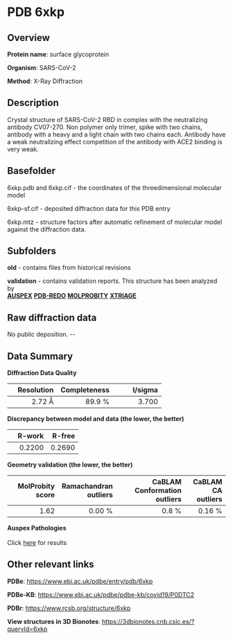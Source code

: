 # PDB 6xkp

## Overview

**Protein name**: surface glycoprotein

**Organism**: SARS-CoV-2

**Method**: X-Ray Diffraction

## Description

Crystal structure of SARS-CoV-2 RBD in complex with the neutralizing antibody CV07-270. Non polymer only trimer, spike with two chains, antibody with a heavy and a light chain with two chains each. Antibody have a weak neutralizing effect competition of the antibody with ACE2 binding is very weak. 

## Basefolder

6xkp.pdb and 6xkp.cif - the coordinates of the threedimensional molecular model

6xkp-sf.cif - deposited diffraction data for this PDB entry

6xkp.mtz - structure factors after automatic refinement of molecular model against the diffraction data.

## Subfolders



**old** - contains files from historical revisions

**validation** - contains validation reports. This structure has been analyzed by <br>[**AUSPEX**](https://github.com/thorn-lab/coronavirus_structural_task_force/tree/master/pdb/surface_glycoprotein/SARS-CoV-2/6xkp/validation/auspex) [**PDB-REDO**](https://github.com/thorn-lab/coronavirus_structural_task_force/tree/master/pdb/surface_glycoprotein/SARS-CoV-2/6xkp/validation/pdb-redo) [**MOLPROBITY**](https://github.com/thorn-lab/coronavirus_structural_task_force/tree/master/pdb/surface_glycoprotein/SARS-CoV-2/6xkp/validation/molprobity) [**XTRIAGE**](https://github.com/thorn-lab/coronavirus_structural_task_force/blob/master/pdb/surface_glycoprotein/SARS-CoV-2/6xkp/validation/Xtriage_output.log)   



## Raw diffraction data

No public deposition. --<br> 

## Data Summary
**Diffraction Data Quality**

|   | Resolution | Completeness| I/sigma |
|---|-------------:|----------------:|--------------:|
|   |2.72 Å|89.9  %|<img width=50/>3.700|

**Discrepancy between model and data (the lower, the better)**

|   | **R-work**| **R-free**   
|---|-------------:|----------------:|           
||  0.2200|  0.2690|

**Geometry validation (the lower, the better)**

|   |**MolProbity<br>score**| **Ramachandran<br>outliers** | **CaBLAM<br>Conformation outliers** | **CaBLAM<br>CA outliers** |
|---|-------------:|----------------:|----------------:|----------------:|
||  1.62|  0.00 %|0.8 %|0.16 %|

**Auspex Pathologies**<br> <br>Click [here](https://github.com/thorn-lab/coronavirus_structural_task_force/blob/master/pdb/surface_glycoprotein/SARS-CoV-2/6xkp/validation/auspex/6xkp_auspex_comments.txt)  for results

 



## Other relevant links 
**PDBe**:  https://www.ebi.ac.uk/pdbe/entry/pdb/6xkp

**PDBe-KB**: https://www.ebi.ac.uk/pdbe/pdbe-kb/covid19/P0DTC2 
 
**PDBr**: https://www.rcsb.org/structure/6xkp 

**View structures in 3D Bionotes**: https://3dbionotes.cnb.csic.es/?queryId=6xkp

